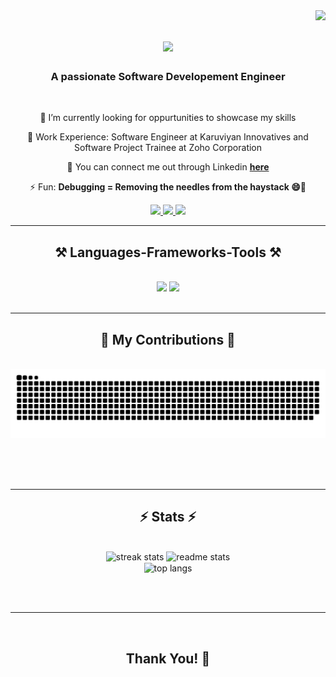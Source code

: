<img align="right" src="https://visitor-badge.laobi.icu/badge?page_id=Akhilkumar272002.Akhilkumar272002" />

<h1 align="center">
    <img src="https://readme-typing-svg.herokuapp.com/?font=Righteous&size=35&center=true&vCenter=true&width=500&height=70&duration=4000&lines=Hello+World!+👋;+I'm+Akhil+Kumar!;" />
</h1>

<h3 align="center">A passionate Software Developement Engineer</h3>

<br/>

<div align="center">
 
 🔭 I’m currently looking for oppurtunities to showcase my skills
 
 🌱 Work Experience: Software Engineer at Karuviyan Innovatives and Software Project Trainee at Zoho Corporation

💬 You can connect me out through Linkedin **[here](https://www.linkedin.com/in/akhilkumarst/)**

⚡ Fun: **Debugging = Removing the needles from the haystack 😄🐞**

 </div>
 
<div align="center"> 
  <a href="mailto:akhilkumar272002@gmail.com">
    <img src="https://img.shields.io/badge/Gmail-333333?style=for-the-badge&logo=gmail&logoColor=red" />
  </a>
  <a href="https://www.linkedin.com/in/akhilkumarst/" target="_blank">
    <img src="https://img.shields.io/badge/LinkedIn-0077B5?style=for-the-badge&logo=linkedin&logoColor=white" target="_blank" />
  </a>
  <a href="https://akhilkumarst.netlify.app/" target="_blank">
     <img src="https://img.shields.io/badge/Portfolio-FF5722?style=for-the-badge&logo=todoist&logoColor=white" target="_blank" /> <!-- sqlite, safari, google-chrome are other good icon options -->
  </a>
</div>

 <hr/>
 
<h2 align="center">⚒️ Languages-Frameworks-Tools ⚒️</h2>
<br/>
<div align="center">
     <img src="https://skillicons.dev/icons?i=python,javascript,c,react,html,css,tailwind,bootstrap,nodejs,express,django,flask" />
    <img src="https://skillicons.dev/icons?i=mysql,mongodb,git,github,jenkins,pycharm,vscode,figma" /><br>
</div>

<br/>
<hr/>

<div align="center">
  <h2>🐍 My Contributions 🐍</h2>
  <br>
  <img alt="snake eating my contributions" src="https://raw.githubusercontent.com/Akhilkumar272002/Akhilkumar272002/output/github-contribution-grid-snake.svg" />
  
  <br/><br/><br/>
</div>

<hr/>

<h2 align="center">⚡ Stats ⚡</h2>
<br>
<div align=center>
  <img width=390 src="https://github-readme-streak-stats-tau-snowy.vercel.app?user=Akhilkumar272002&count_private=true&theme=react&border_radius=10" alt="streak stats"/>
  <img width=390 src="https://github-readme-stats.vercel.app/api?username=Akhilkumar272002&count_private=true&show_icons=true&theme=react&rank_icon=github&border_radius=10" alt="readme stats" />
  <br/>
  <img width=325 align="center" src="https://github-readme-stats.vercel.app/api/top-langs/?username=Akhilkumar272002&hide=HTML&langs_count=8&layout=compact&theme=react&border_radius=10&size_weight=0.5&count_weight=0.5&exclude_repo=github-readme-stats" alt="top langs" />
</div>

<br/><br/>

<hr/>

<br/>

<h2 align="center">Thank You! 👹</h2>

<br/>
